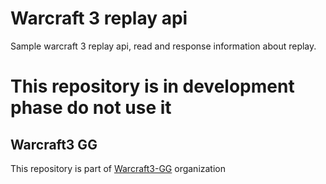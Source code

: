 # Warcraft 3 replay api

Sample warcraft 3 replay api, read and response information about replay.

<h1>This repository is in <b>development phase</b> do not use it</h1>

## Warcraft3 GG
This repository is part of [Warcraft3-GG](https://github.com/Warcraft3-GG) organization
